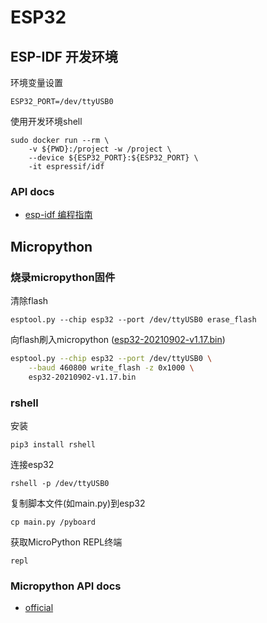 # ESP32

## ESP-IDF 开发环境

环境变量设置

```shell
ESP32_PORT=/dev/ttyUSB0
```

使用开发环境shell

```shell
sudo docker run --rm \
	-v ${PWD}:/project -w /project \
	--device ${ESP32_PORT}:${ESP32_PORT} \
	-it espressif/idf
```

### API docs

- [esp-idf 编程指南](https://docs.espressif.com/projects/esp-idf/zh_CN/stable/esp32/get-started/index.html)

## Micropython

### 烧录micropython固件

清除flash  

```shell
esptool.py --chip esp32 --port /dev/ttyUSB0 erase_flash
```

向flash刷入micropython ([esp32-20210902-v1.17.bin](esp32.asserts/esp32-20210902-v1.17.bin))

```bash
esptool.py --chip esp32 --port /dev/ttyUSB0 \
	--baud 460800 write_flash -z 0x1000 \
	esp32-20210902-v1.17.bin  
```

### rshell

安装

```shell
pip3 install rshell
```

连接esp32

```shell
rshell -p /dev/ttyUSB0
```

复制脚本文件(如main.py)到esp32

```shell
cp main.py /pyboard
```

获取MicroPython REPL终端

```shell
repl
```

### Micropython API docs

* [official](http://docs.micropython.org/en/latest/esp32/quickref.html)
